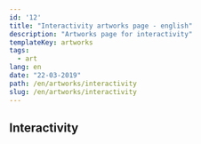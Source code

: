 ```yaml
---
id: '12'
title: "Interactivity artworks page - english"
description: "Artworks page for interactivity"
templateKey: artworks
tags:
  - art
lang: en
date: "22-03-2019"
path: /en/artworks/interactivity
slug: /en/artworks/interactivity
---
```


## Interactivity
